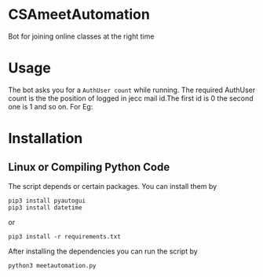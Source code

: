 # CSAmeetAutomation
Bot for joining online classes at the right time


# Usage 
The bot asks you for a ```AuthUser count``` while running. The required AuthUser count is the the position of logged in jecc mail id.The first id is 0 the second one is 1 and so on. For Eg:

# Installation

## Linux or Compiling Python Code

The script depends or certain packages. You can install them by
```
pip3 install pyautogui
pip3 install datetime
```
or
```
pip3 install -r requirements.txt
```
After installing the dependencies you can run the script by
```
python3 meetautomation.py
```
